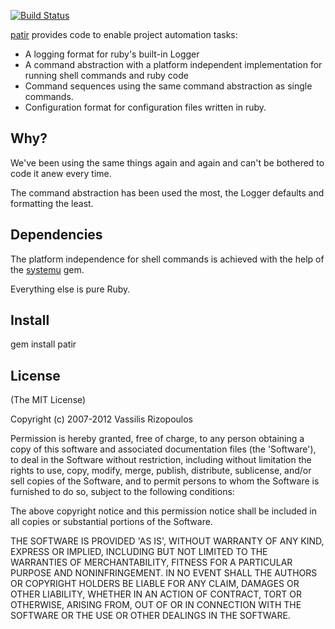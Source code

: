 [![Build Status](https://secure.travis-ci.org/damphyr/patir.png)](http://travis-ci.org/damphyr/patir)

[patir](http://patir.rubyforge.org) provides code to enable project automation tasks:

 * A logging format for ruby's built-in Logger
 * A command abstraction with a platform independent implementation for running shell commands and ruby code
 * Command sequences using the same command abstraction as single commands.
 * Configuration format for configuration files written in ruby.

## Why?
We've been using the same things again and again and can't be bothered to code it anew every time.

The command abstraction has been used the most, the Logger defaults and formatting the least.

## Dependencies
The platform independence for shell commands is achieved with the help of the [systemu](https://github.com/ahoward/systemu) gem.

Everything else is pure Ruby.

## Install

 gem install patir

## License

(The MIT License)

Copyright (c) 2007-2012 Vassilis Rizopoulos

Permission is hereby granted, free of charge, to any person obtaining
a copy of this software and associated documentation files (the
'Software'), to deal in the Software without restriction, including
without limitation the rights to use, copy, modify, merge, publish,
distribute, sublicense, and/or sell copies of the Software, and to
permit persons to whom the Software is furnished to do so, subject to
the following conditions:

The above copyright notice and this permission notice shall be
included in all copies or substantial portions of the Software.

THE SOFTWARE IS PROVIDED 'AS IS', WITHOUT WARRANTY OF ANY KIND,
EXPRESS OR IMPLIED, INCLUDING BUT NOT LIMITED TO THE WARRANTIES OF
MERCHANTABILITY, FITNESS FOR A PARTICULAR PURPOSE AND NONINFRINGEMENT.
IN NO EVENT SHALL THE AUTHORS OR COPYRIGHT HOLDERS BE LIABLE FOR ANY
CLAIM, DAMAGES OR OTHER LIABILITY, WHETHER IN AN ACTION OF CONTRACT,
TORT OR OTHERWISE, ARISING FROM, OUT OF OR IN CONNECTION WITH THE
SOFTWARE OR THE USE OR OTHER DEALINGS IN THE SOFTWARE.